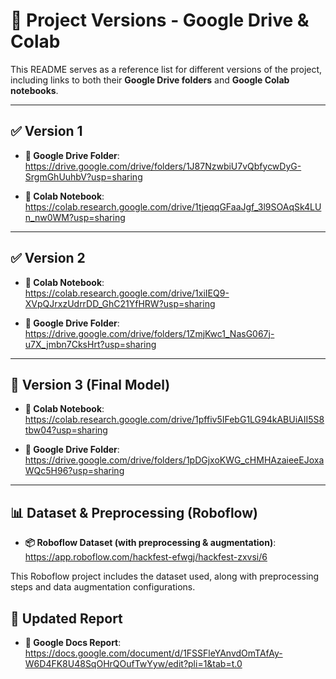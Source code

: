 # 📂 Project Versions - Google Drive & Colab

This README serves as a reference list for different versions of the project, including links to both their **Google Drive folders** and **Google Colab notebooks**.

---

## ✅ Version 1

- **📁 Google Drive Folder**:  
  https://drive.google.com/drive/folders/1J87NzwbiU7vQbfycwDyG-SrgmGhUuhbV?usp=sharing

- **📓 Colab Notebook**:  
  https://colab.research.google.com/drive/1tjeqqGFaaJgf_3l9SOAqSk4LUn_nw0WM?usp=sharing

---

## ✅ Version 2

- **📓 Colab Notebook**:  
  https://colab.research.google.com/drive/1xiIEQ9-XVpQJrxzUdrrDD_GhC21YfHRW?usp=sharing

- **📁 Google Drive Folder**:  
  https://drive.google.com/drive/folders/1ZmjKwc1_NasG067j-u7X_jmbn7CksHrt?usp=sharing

---

## 🏁 Version 3 (Final Model)

- **📓 Colab Notebook**:  
  https://colab.research.google.com/drive/1pffiv5IFebG1LG94kABUiAII5S8tbw04?usp=sharing

- **📁 Google Drive Folder**:  
  https://drive.google.com/drive/folders/1pDGjxoKWG_cHMHAzaieeEJoxaWQc5H96?usp=sharing

---

## 📊 Dataset & Preprocessing (Roboflow)

- **📦 Roboflow Dataset (with preprocessing & augmentation)**:  
  https://app.roboflow.com/hackfest-efwgj/hackfest-zxvsi/6

This Roboflow project includes the dataset used, along with preprocessing steps and data augmentation configurations.

## 📄 Updated Report

- **📄 Google Docs Report**:  
https://docs.google.com/document/d/1FSSFleYAnvdOmTAfAy-W6D4FK8U48SqOHrQOufTwYyw/edit?pli=1&tab=t.0